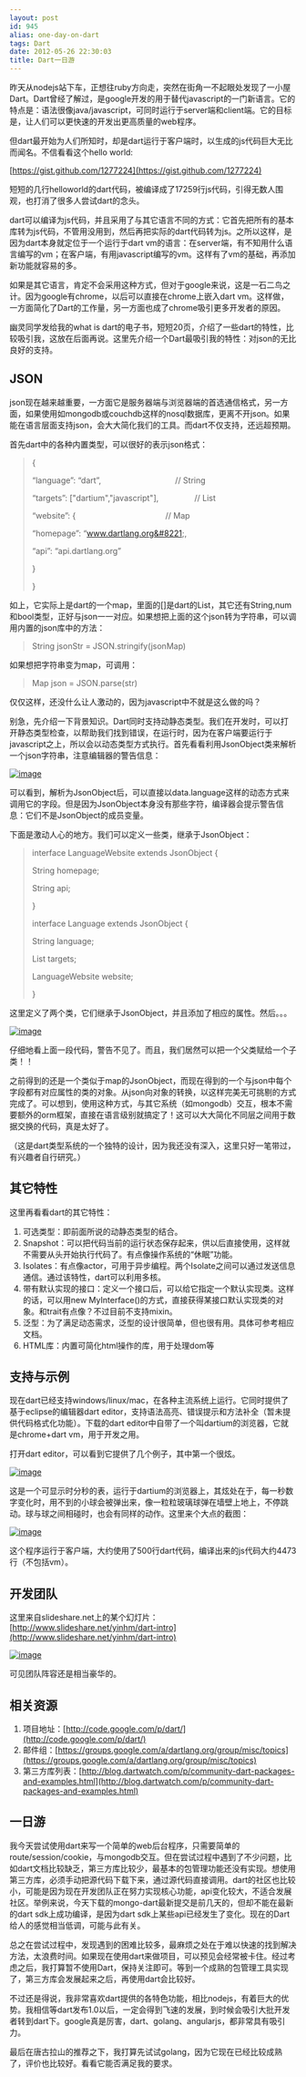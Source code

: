 ```yaml
---
layout: post
id: 945
alias: one-day-on-dart
tags: Dart
date: 2012-05-26 22:30:03
title: Dart一日游
---
```


昨天从nodejs站下车，正想往ruby方向走，突然在街角一不起眼处发现了一小屋Dart。Dart曾经了解过，是google开发的用于替代javascript的一门新语言。它的特点是：语法很像java/javascript，可同时运行于server端和client端。它的目标是，让人们可以更快速的开发出更高质量的web程序。

但dart最开始为人们所知时，却是dart运行于客户端时，以生成的js代码巨大无比而闻名。不信看看这个hello world:

[https://gist.github.com/1277224](https://gist.github.com/1277224)

短短的几行helloworld的dart代码，被编译成了17259行js代码，引得无数人围观，也打消了很多人尝试dart的念头。

dart可以编译为js代码，并且采用了与其它语言不同的方式：它首先把所有的基本库转为js代码，不管用没用到，然后再把实际的dart代码转为js。之所以这样，是因为dart本身就定位于一个运行于dart vm的语言：在server端，有不知用什么语言编写的vm；在客户端，有用javascript编写的vm。这样有了vm的基础，再添加新功能就容易的多。

如果是其它语言，肯定不会采用这种方式，但对于google来说，这是一石二鸟之计。因为google有chrome，以后可以直接在chrome上嵌入dart vm。这样做，一方面简化了Dart的工作量，另一方面也成了chrome吸引更多开发者的原因。

幽灵同学发给我的what is dart的电子书，短短20页，介绍了一些dart的特性，比较吸引我，这放在后面再说。这里先介绍一个Dart最吸引我的特性：对json的无比良好的支持。

## JSON

json现在越来越重要，一方面它是服务器端与浏览器端的首选通信格式，另一方面，如果使用如mongodb或couchdb这样的nosql数据库，更离不开json。如果能在语言层面支持json，会大大简化我们的工具。而dart不仅支持，还远超预期。

首先dart中的各种内置类型，可以很好的表示json格式：

> {
> 
> &#8220;language&#8221;: &#8220;dart&#8221;,                                 // String
> 
> &#8220;targets&#8221;: ["dartium","javascript"],                // List
> 
> &#8220;website&#8221;: {                                        // Map
> 
> &#8220;homepage&#8221;: &#8220;www.dartlang.org&#8221;,
> 
> &#8220;api&#8221;: &#8220;api.dartlang.org&#8221;
> 
> }
> 
> }

如上，它实际上是dart的一个map，里面的[]是dart的List，其它还有String,num和bool类型，正好与json一一对应。如果想把上面的这个json转为字符串，可以调用内置的json库中的方法：

> String jsonStr = JSON.stringify(jsonMap)

如果想把字符串变为map，可调用：

> <span style="background-color: #ffffff;">Map json = JSON.parse(str)</span>

仅仅这样，还没什么让人激动的，因为javascript中不就是这么做的吗？

别急，先介绍一下背景知识。Dart同时支持动静态类型。我们在开发时，可以打开静态类型检查，以帮助我们找到错误，在运行时，因为在客户端要运行于javascript之上，所以会以动态类型方式执行。首先看看利用JsonObject类来解析一个json字符串，注意编辑器的警告信息：

[![image](http://freewind.me/wp-content/uploads/2012/05/image_thumb31.png "image")](http://freewind.me/wp-content/uploads/2012/05/image31.png)

可以看到，解析为JsonObject后，可以直接以data.language这样的动态方式来调用它的字段。但是因为JsonObject本身没有那些字符，编译器会提示警告信息：它们不是JsonObject的成员变量。

下面是激动人心的地方。我们可以定义一些类，继承于JsonObject：

> interface LanguageWebsite extends JsonObject {
> 
> String homepage;
> 
> String api;
> 
> }
> 
> interface Language extends JsonObject {
> 
> String language;
> 
> List<String> targets;
> 
> LanguageWebsite website;
> 
> }

这里定义了两个类，它们继承于JsonObject，并且添加了相应的属性。然后。。。

[![image](http://freewind.me/wp-content/uploads/2012/05/image_thumb32.png "image")](http://freewind.me/wp-content/uploads/2012/05/image32.png)

仔细地看上面一段代码，警告不见了。而且，我们居然可以把一个父类赋给一个子类！！

之前得到的还是一个类似于map的JsonObject，而现在得到的一个与json中每个字段都有对应属性的类的对象。从json向对象的转换，以这样完美无可挑剔的方式完成了。可以想到，使用这种方式，与其它系统（如mongodb）交互，根本不需要额外的orm框架，直接在语言级别就搞定了！这可以大大简化不同层之间用于数据交换的代码，真是太好了。

（这是dart类型系统的一个独特的设计，因为我还没有深入，这里只好一笔带过，有兴趣者自行研究。）

## 其它特性

这里再看看dart的其它特性：

1.  可选类型：即前面所说的动静态类型的结合。
2.  Snapshot：可以把代码当前的运行状态保存起来，供以后直接使用，这样就不需要从头开始执行代码了。有点像操作系统的“休眠”功能。
3.  Isolates：有点像actor，可用于异步编程。两个Isolate之间可以通过发送信息通信。通过该特性，dart可以利用多核。
4.  带有默认实现的接口：定义一个接口后，可以给它指定一个默认实现类。这样的话，可以用new MyInterface()的方式，直接获得某接口默认实现类的对象。和trait有点像？不过目前不支持mixin。
5.  泛型：为了满足动态需求，泛型的设计很简单，但也很有用。具体可参考相应文档。
6.  HTML库：内置可简化html操作的库，用于处理dom等

## 支持与示例

现在dart已经支持windows/linux/mac，在各种主流系统上运行。它同时提供了基于eclipse的编辑器dart editor，支持语法高亮、错误提示和方法补全（暂未提供代码格式化功能）。下载的dart editor中自带了一个叫dartium的浏览器，它就是chrome+dart vm，用于开发之用。

打开dart editor，可以看到它提供了几个例子，其中第一个很炫。

[![image](http://freewind.me/wp-content/uploads/2012/05/image_thumb33.png "image")](http://freewind.me/wp-content/uploads/2012/05/image33.png)

这是一个可显示时分秒的表，运行于dartium的浏览器上，其炫处在于，每一秒数字变化时，用不到的小球会被弹出来，像一粒粒玻璃球弹在墙壁上地上，不停跳动。球与球之间相碰时，也会有同样的动作。这里来个大点的截图：

[![image](http://freewind.me/wp-content/uploads/2012/05/image_thumb34.png "image")](http://freewind.me/wp-content/uploads/2012/05/image34.png)

这个程序运行于客户端，大约使用了500行dart代码，编译出来的js代码大约4473行（不包括vm）。

## 开发团队

这里来自slideshare.net上的某个幻灯片：[http://www.slideshare.net/yinhm/dart-intro](http://www.slideshare.net/yinhm/dart-intro)

[![image](http://freewind.me/wp-content/uploads/2012/05/image_thumb35.png "image")](http://freewind.me/wp-content/uploads/2012/05/image35.png)

可见团队阵容还是相当豪华的。

## 相关资源

1.  项目地址：[http://code.google.com/p/dart/](http://code.google.com/p/dart/)
2.  邮件组：[https://groups.google.com/a/dartlang.org/group/misc/topics](https://groups.google.com/a/dartlang.org/group/misc/topics)
3.  第三方库列表：[http://blog.dartwatch.com/p/community-dart-packages-and-examples.html](http://blog.dartwatch.com/p/community-dart-packages-and-examples.html)

## 

## 一日游

我今天尝试使用dart来写一个简单的web后台程序，只需要简单的route/session/cookie，与mongodb交互。但在尝试过程中遇到了不少问题，比如dart文档比较缺乏，第三方库比较少，最基本的包管理功能还没有实现。想使用第三方库，必须手动把源代码下载下来，通过源代码直接调用。dart的社区也比较小，可能是因为现在开发团队正在努力实现核心功能，api变化较大，不适合发展社区。举例来说，今天下载的mongo-dart最新提交是前几天的，但却不能在最新的dart sdk上成功编译，是因为dart sdk上某些api已经发生了变化。现在的Dart给人的感觉相当低调，可能与此有关。

总之在尝试过程中，发现遇到的困难比较多，最麻烦之处在于难以快速的找到解决方法，太浪费时间。如果现在使用dart来做项目，可以预见会经常被卡住。经过考虑之后，我打算暂不使用Dart，保持关注即可。等到一个成熟的包管理工具实现了，第三方库会发展起来之后，再使用dart会比较好。

不过还是得说，我非常喜欢dart提供的各特色功能，相比nodejs，有着巨大的优势。我相信等dart发布1.0以后，一定会得到飞速的发展，到时候会吸引大批开发者转到dart下。google真是厉害，dart、golang、angularjs，都非常具有吸引力。

最后在唐古拉山的推荐之下，我打算先试试golang，因为它现在已经比较成熟了，评价也比较好。看看它能否满足我的要求。
